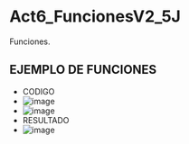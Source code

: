 # Act6_FuncionesV2_5J
Funciones.

## EJEMPLO DE FUNCIONES
- CODIGO
- ![image](https://github.com/user-attachments/assets/344a56c6-56d7-4b3d-9fa7-b9f63ffc1ac7)
- ![image](https://github.com/user-attachments/assets/800b8821-b755-406c-b13d-235bae9826eb)
- RESULTADO
- ![image](https://github.com/user-attachments/assets/8e8fd1eb-5016-4a77-bbd5-d0c81f3903ae)


